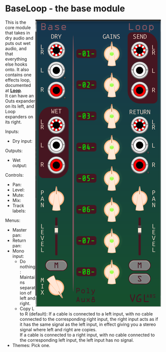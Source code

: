 # BaseLoop - the base module

<img src="BaseLoop.png" align="right">

This is the core module that takes in dry audio and puts out wet audio, and that everything else hooks onto. It also contains one effects loop, documented at **[Loop](loop.md)**.  
It can have an Outs expander on its left, and Loop expanders on its right.

Inputs:
- Dry input: 

Outputs:
- Wet output: 

Controls:
- Pan: 
- Level: 
- Mute: 
- Mix:
- Track labels:

Menus:
- Master pan:
- Return pan:
- Mono input: 
	- Do nothing: Maintains separation of left and right.
	- Copy L to R (default): If a cable is connected to a left input, with no cable connected to the corresponding right input, the right input acts as if it has the same signal as the left input,
	in effect giving you a stereo signal where left and right are copies.  
If a cable is connected to a right input, with no cable connected to the corresponding left input, the left input has no signal.
- Themes: Pick one.

